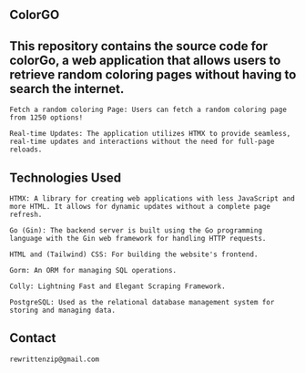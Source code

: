 ## **ColorGO**

## **This repository contains the source code for colorGo, a web application that allows users to retrieve random coloring pages without having to search the internet.**

    Fetch a random coloring Page: Users can fetch a random coloring page from 1250 options!

    Real-time Updates: The application utilizes HTMX to provide seamless, real-time updates and interactions without the need for full-page reloads.

## **Technologies Used**

    HTMX: A library for creating web applications with less JavaScript and more HTML. It allows for dynamic updates without a complete page refresh.

    Go (Gin): The backend server is built using the Go programming language with the Gin web framework for handling HTTP requests.

    HTML and (Tailwind) CSS: For building the website's frontend.

    Gorm: An ORM for managing SQL operations.

    Colly: Lightning Fast and Elegant Scraping Framework.

    PostgreSQL: Used as the relational database management system for storing and managing data.


## **Contact**

    rewrittenzip@gmail.com
